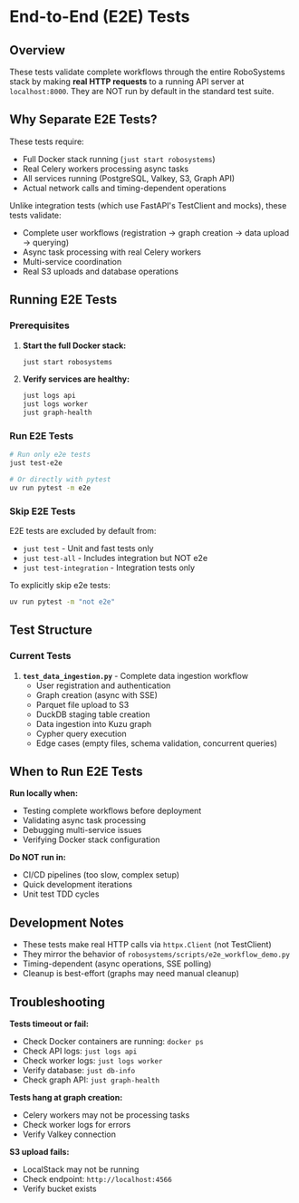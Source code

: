 # End-to-End (E2E) Tests

## Overview

These tests validate complete workflows through the entire RoboSystems stack by making **real HTTP requests** to a running API server at `localhost:8000`. They are NOT run by default in the standard test suite.

## Why Separate E2E Tests?

These tests require:
- Full Docker stack running (`just start robosystems`)
- Real Celery workers processing async tasks
- All services running (PostgreSQL, Valkey, S3, Graph API)
- Actual network calls and timing-dependent operations

Unlike integration tests (which use FastAPI's TestClient and mocks), these tests validate:
- Complete user workflows (registration → graph creation → data upload → querying)
- Async task processing with real Celery workers
- Multi-service coordination
- Real S3 uploads and database operations

## Running E2E Tests

### Prerequisites

1. **Start the full Docker stack:**
   ```bash
   just start robosystems
   ```

2. **Verify services are healthy:**
   ```bash
   just logs api
   just logs worker
   just graph-health
   ```

### Run E2E Tests

```bash
# Run only e2e tests
just test-e2e

# Or directly with pytest
uv run pytest -m e2e
```

### Skip E2E Tests

E2E tests are excluded by default from:
- `just test` - Unit and fast tests only
- `just test-all` - Includes integration but NOT e2e
- `just test-integration` - Integration tests only

To explicitly skip e2e tests:
```bash
uv run pytest -m "not e2e"
```

## Test Structure

### Current Tests

1. **`test_data_ingestion.py`** - Complete data ingestion workflow
   - User registration and authentication
   - Graph creation (async with SSE)
   - Parquet file upload to S3
   - DuckDB staging table creation
   - Data ingestion into Kuzu graph
   - Cypher query execution
   - Edge cases (empty files, schema validation, concurrent queries)

## When to Run E2E Tests

**Run locally when:**
- Testing complete workflows before deployment
- Validating async task processing
- Debugging multi-service issues
- Verifying Docker stack configuration

**Do NOT run in:**
- CI/CD pipelines (too slow, complex setup)
- Quick development iterations
- Unit test TDD cycles

## Development Notes

- These tests make real HTTP calls via `httpx.Client` (not TestClient)
- They mirror the behavior of `robosystems/scripts/e2e_workflow_demo.py`
- Timing-dependent (async operations, SSE polling)
- Cleanup is best-effort (graphs may need manual cleanup)

## Troubleshooting

**Tests timeout or fail:**
- Check Docker containers are running: `docker ps`
- Check API logs: `just logs api`
- Check worker logs: `just logs worker`
- Verify database: `just db-info`
- Check graph API: `just graph-health`

**Tests hang at graph creation:**
- Celery workers may not be processing tasks
- Check worker logs for errors
- Verify Valkey connection

**S3 upload fails:**
- LocalStack may not be running
- Check endpoint: `http://localhost:4566`
- Verify bucket exists
